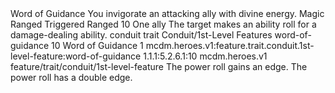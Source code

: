 <ability>
  <name>Word of Guidance</name>
  <flavor>You invigorate an attacking ally with divine energy.</flavor>
  <keywords>
    <keyword>Magic</keyword>
    <keyword>Ranged</keyword>
  </keywords>
  <type>Triggered</type>
  <distance>Ranged 10</distance>
  <target>One ally</target>
  <trigger>The target makes an ability roll for a damage-dealing ability.</trigger>
  <metadata>
    <class>conduit</class>
    <feature_type>trait</feature_type>
    <file_dpath>Conduit/1st-Level Features</file_dpath>
    <item_id>word-of-guidance</item_id>
    <item_index>10</item_index>
    <item_name>Word of Guidance</item_name>
    <level>1</level>
    <scc>mcdm.heroes.v1:feature.trait.conduit.1st-level-feature:word-of-guidance</scc>
    <scdc>1.1.1:5.2.6.1:10</scdc>
    <source>mcdm.heroes.v1</source>
    <type>feature/trait/conduit/1st-level-feature</type>
  </metadata>
  <effects>
    <effect type="mundane">The power roll gains an edge.</effect>
    <effect type="mundane" cost="Spend 1 Piety">The power roll has a double edge.</effect>
  </effects>
</ability>

